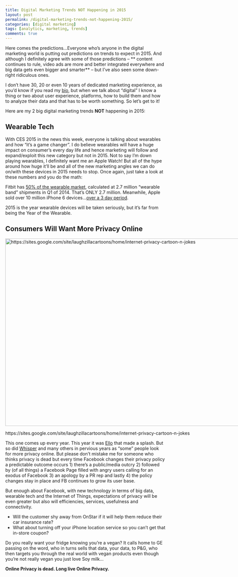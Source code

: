 ```yaml
---
title: Digital Marketing Trends NOT Happening in 2015
layout: post
permalink: /digital-marketing-trends-not-happening-2015/
categories: [digital marketing]
tags: [analytics, marketing, trends]
comments: true
---
```

Here comes the predictions&#8230;Everyone who&#8217;s anyone in the digital marketing world is putting out predictions on trends to expect in 2015. And although I definitely agree with some of those predictions &#8211; ** content continues to rule, video ads are more and better integrated everywhere and big data gets even bigger and smarter** &#8211; but I&#8217;ve also seen some down-right ridiculous ones.

I don&#8217;t have 30, 20 or even 10 years of dedicated marketing experience, as you&#8217;d know if you read my <a title="About Me" href="http://jasoncarter.io/about/" target="_blank">bio</a>, but when we talk about &#8220;digital&#8221; I know a thing or two about user experience, platforms, how to build them and how to analyze their data and that has to be worth something. So let&#8217;s get to it!

Here are my 2 big digital marketing trends **NOT** happening in 2015:  
<!--more-->

## Wearable Tech

With CES 2015 in the news this week, everyone is talking about wearables and how &#8220;it&#8217;s a game changer&#8221;. I do believe wearables will have a huge impact on consumer&#8217;s every day life and hence marketing will follow and expand/exploit this new category but not in 2015. Not to say I&#8217;m down playing wearables, I definitely want me an Apple Watch! But all of the hype around how huge it&#8217;ll be and all of the new marketing angles we can do on/with these devices in 2015 needs to stop. Once again, just take a look at these numbers and you do the math:

Fitbit has <a title="Fitbit 50 percent of the market" href="http://www.cnet.com/news/fitbit-rules-50-percent-of-the-worlds-wearable-market/" target="_blank">50% of the wearable market</a>, calculated at 2.7 million &#8220;wearable band&#8221; shipments in Q1 of 2014. That&#8217;s ONLY 2.7 million. Meanwhile, Apple sold over 10 million iPhone 6 devices&#8230;<a title="iPhone 6 hot streak" href="http://www.forbes.com/sites/markrogowsky/2014/10/05/iphone-6-launch-continues-hot-streak/" target="_blank">over a 3 day period</a>.

2015 is the year wearable devices will be taken seriously, but it&#8217;s far from being the Year of the Wearable.

## Consumers Will Want More Privacy Online

<div id="attachment_509" style="width: 910px" class="wp-caption alignleft">
  <a href="https://sites.google.com/site/laughzillacartoons/home/internet-privacy-cartoon-n-jokes"><img class="wp-image-509 size-full" src="http://jasoncarter.io/wordpress/wp-content/uploads/2015/01/this-is-your-privacy-online.jpg" alt="https://sites.google.com/site/laughzillacartoons/home/internet-privacy-cartoon-n-jokes" width="900" height="590" /></a>
  
  <p class="wp-caption-text">
    https://sites.google.com/site/laughzillacartoons/home/internet-privacy-cartoon-n-jokes
  </p>
</div>

This one comes up every year. This year it was <a title="Ello" href="https://ello.co" target="_blank">Ello</a> that made a splash. But so did <a title="Whisper" href="http://whisper.sh/" target="_blank">Whisper</a> and many others in pervious years as &#8220;some&#8221; people look for more privacy online. But please don&#8217;t mistake me for someone who thinks privacy is dead but every time Facebook changes their privacy policy a predictable outcome occurs 1) there&#8217;s a public/media outcry 2) followed by (of all things) a Facebook Page filled with angry users calling for an exodus of Facebook 3) an apology by a PR rep and lastly 4) the policy changes stay in place and FB continues to grow its user base.

But enough about Facebook, with new technology in terms of big data, wearable tech and the Internet of Things, expectations of privacy will be even greater but also will efficiencies, services, usefulness and connectivity.

  * Will the customer shy away from OnStar if it will help them reduce their car insurance rate?
  * What about turning off your iPhone location service so you can&#8217;t get that in-store coupon?

Do you really want your fridge knowing you&#8217;re a vegan? It calls home to GE passing on the word, who in turns sells that data, your data, to P&G, who then targets you through the real world with vegan products even though you&#8217;re not really vegan you just love Soy milk&#8230;

**Online Privacy is dead. Long live Online Privacy.**